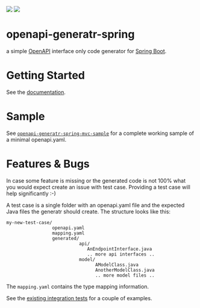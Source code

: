 [![][badge-license]][generatr-license]
[![][badge-ci]][workflow-ci]

# openapi-generatr-spring

a simple [OpenAPI][openapi] interface only code generator for [Spring Boot][springboot].
 

# Getting Started

See the [documentation][generatr-doc].


# Sample

See [`openapi-generatr-spring-mvc-sample`][generatr-sample] for a complete working sample of a minimal
 openapi.yaml.

# Features & Bugs

In case some feature is missing or the generated code is not 100% what you would expect create an issue
with test case. Providing a test case will help significantly :-) 

A test case is a single folder with an openapi.yaml file and the expected Java files the generatr should create.
The structure looks like this:

    my-new-test-case/
                     openapi.yaml
                     mapping.yaml
                     generated/
                               api/
                                  AnEndpointInterface.java
                                  .. more api interfaces ..
                               model/
                                     AModelClass.java
                                     AnotherModelClass.java
                                     .. more model files ..

The `mapping.yaml` contains the type mapping information.

See the [existing integration tests][generatr-int-resources] for a couple of examples. 

[badge-license]: https://img.shields.io/badge/License-Apache%202.0-blue.svg?labelColor=313A42
[badge-ci]: https://github.com/hauner/openapi-generatr-spring/workflows/ci/badge.svg

[workflow-ci]: https://github.com/hauner/openapi-generatr-spring/actions?query=workflow%3Aci

[openapi]: https://www.openapis.org/
[openapi-spec]: https://github.com/OAI/OpenAPI-Specification
[openapi-spec-types]: https://github.com/OAI/OpenAPI-Specification/blob/master/versions/3.0.2.md#dataTypes
[openapi-spec-exts]: https://github.com/OAI/OpenAPI-Specification/blob/master/versions/3.0.2.md#specificationExtensions

[springboot]: https://spring.io/projects/spring-boot
[spring-requestparam]: https://docs.spring.io/spring-framework/docs/current/javadoc-api/org/springframework/web/bind/annotation/RequestParam.html
[spring-responseentity]: https://docs.spring.io/spring-framework/docs/current/javadoc-api/org/springframework/http/ResponseEntity.html

[generatr-license]: https://github.com/hauner/openapi-generatr-spring/blob/master/LICENSE
[generatr-doc]: https://hauner.github.io/openapi-generatr-spring/
[generatr-int-resources]: https://github.com/hauner/openapi-generatr-spring/tree/master/src/testInt/resources
[generatr-gradle]: https://github.com/hauner/openapi-generatr-gradle
[generatr-sample]: https://github.com/hauner/openapi-generatr-spring-mvc-sample
